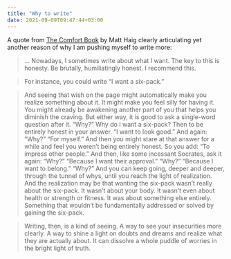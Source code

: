 ```yaml
---
title: "Why to write"
date: 2021-09-09T09:47:44+03:00
---
```

A quote from [The Comfort Book](https://www.goodreads.com/book/show/55825273-the-comfort-book) by Matt Haig clearly articulating yet another reason of why I am pushing myself to write more:

> ... Nowadays, I sometimes write about what I want. The key to this is honesty. Be brutally, humiliatingly honest. I recommend this.

> For instance, you could write “I want a six-pack.”

> And seeing that wish on the page might automatically make you realize something about it. It might make you feel silly for having it. You might already be awakening another part of you that helps you diminish the craving. But either way, it is good to ask a single-word question after it. “Why?” Why do I want a six-pack? Then to be entirely honest in your answer. “I want to look good.” And again: “Why?” “For myself.” And then you might stare at that answer for a while and feel you weren’t being entirely honest. So you add: “To impress other people.” And then, like some incessant Socrates, ask it again: “Why?” “Because I want their approval.” “Why?” “Because I want to belong.” “Why?” And you can keep going, deeper and deeper, through the tunnel of whys, until you reach the light of realization. And the realization may be that wanting the six-pack wasn’t really about the six-pack. It wasn’t about your body. It wasn’t even about health or strength or fitness. It was about something else entirely. Something that wouldn’t be fundamentally addressed or solved by gaining the six-pack.

> Writing, then, is a kind of seeing. A way to see your insecurities more clearly. A way to shine a light on doubts and dreams and realize what they are actually about. It can dissolve a whole puddle of worries in the bright light of truth.